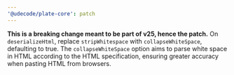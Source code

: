 ```yaml
---
'@udecode/plate-core': patch
---
```


**This is a breaking change meant to be part of v25, hence the patch.**
On `deserializeHtml`, replace `stripWhitespace` with `collapseWhiteSpace`, defaulting to true. The `collapseWhiteSpace` option aims to parse white space in HTML according to the HTML specification, ensuring greater accuracy when pasting HTML from browsers.
